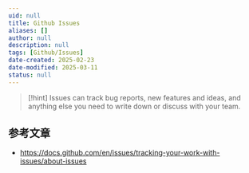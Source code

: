 ```yaml
---
uid: null
title: Github Issues
aliases: []
author: null
description: null
tags: [Github/Issues]
date-created: 2025-02-23
date-modified: 2025-03-11
status: null
---
```


> [!hint]
> Issues can track bug reports, new features and ideas, and anything else you need to write down or discuss with your team.

## 参考文章

- https://docs.github.com/en/issues/tracking-your-work-with-issues/about-issues
